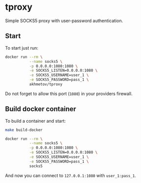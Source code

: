 # tproxy

Simple SOCKS5 proxy with user-password authentication.

## Start

To start just run:

```sh
docker run --rm \
           --name socks5 \
           -p 0.0.0.0:1080:1080 \
           -e SOCKS5_LISTEN=0.0.0.0:1080 \
           -e SOCKS5_USERNAME=user_1 \
           -e SOCKS5_PASSWORD=pass_1 \
           akhmetov/tproxy
```

Do not forget to allow this port (`1080`) in your providers firewall.

## Build docker container

To build a container and start:

```sh
make build-docker

docker run --rm \
           --name socks5 \
           -p 0.0.0.0:1080:1080 \
           -e SOCKS5_LISTEN=0.0.0.0:1080 \
           -e SOCKS5_USERNAME=user_1 \
           -e SOCKS5_PASSWORD=pass_1 \
           socks5
```

And now you can connect to `127.0.0.1:1080` with `user_1:pass_1`.
